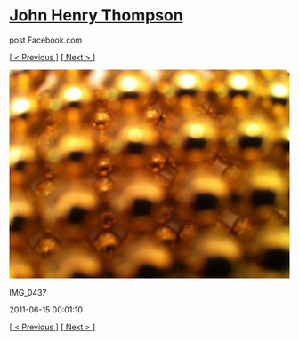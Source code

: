 # [John Henry Thompson](../README.md)
post Facebook.com

[[ < Previous ]](2011-06-15-3.md) [[ Next > ]](2011-06-15-5.md)

[![](../media/2011-06-15/Magnetic-Balls-IMG_0437.jpg)](../README.md)

IMG_0437

2011-06-15 00:01:10

[[ < Previous ]](2011-06-15-3.md) [[ Next > ]](2011-06-15-5.md)